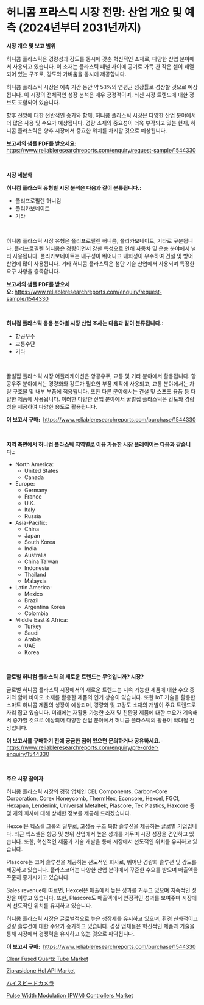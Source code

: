 <p><h1>허니콤 프라스틱 시장 전망: 산업 개요 및 예측 (2024년부터 2031년까지)</h1></p><p><strong>시장 개요 및 보고 범위</strong></p>
<p><p>허니콤 플라스틱은 경량성과 강도를 동시에 갖춘 혁신적인 소재로, 다양한 산업 분야에서 사용되고 있습니다. 이 소재는 플라스틱 패널 사이에 공기로 가득 찬 작은 셀이 배열되어 있는 구조로, 강도와 가벼움을 동시에 제공합니다.</p><p>허니콤 플라스틱 시장은 예측 기간 동안 약 5.1%의 연평균 성장률로 성장할 것으로 예상됩니다. 이 시장의 전체적인 성장 분석은 매우 긍정적이며, 최신 시장 트렌드에 대한 정보도 포함되어 있습니다.</p><p>향후 전망에 대한 전반적인 증가와 함께, 허니콤 플라스틱 시장은 다양한 산업 분야에서 더 많은 사용 및 수요가 예상됩니다. 경량 소재의 중요성이 더욱 부각되고 있는 현재, 허니콤 플라스틱은 향후 시장에서 중요한 위치를 차지할 것으로 예상됩니다.</p></p>
<p><strong>보고서의 샘플 PDF를 받으세요:</strong> <a href="https://www.reliableresearchreports.com/enquiry/request-sample/1544330">https://www.reliableresearchreports.com/enquiry/request-sample/1544330</a></p>
<p>&nbsp;</p>
<p><strong>시장 세분화</strong></p>
<p><strong>허니컴 플라스틱 유형별 시장 분석은 다음과 같이 분류됩니다.:</strong></p>
<p><ul><li>폴리프로필렌 허니컴</li><li>폴리카보네이트</li><li>기타</li></ul></p>
<p>&nbsp;</p>
<p><p>허니콤 플라스틱 시장 유형은 폴리프로필렌 허니콤, 폴리카보네이트, 기타로 구분됩니다. 폴리프로필렌 허니콤은 경량이면서 강한 특성으로 인해 자동차 및 운송 분야에서 널리 사용됩니다. 폴리카보네이트는 내구성이 뛰어나고 내화성이 우수하여 건설 및 방어 산업에 많이 사용됩니다. 기타 허니콤 플라스틱은 첨단 기술 산업에서 사용되며 특정한 요구 사항을 충족합니다.</p></p>
<p><strong>보고서의 샘플 PDF를 받으세요:</strong>&nbsp;<a href="https://www.reliableresearchreports.com/enquiry/request-sample/1544330">https://www.reliableresearchreports.com/enquiry/request-sample/1544330</a></p>
<p>&nbsp;</p>
<p><strong> 허니컴 플라스틱 응용 분야별 시장 산업 조사는 다음과 같이 분류됩니다.:</strong></p>
<p><ul><li>항공우주</li><li>교통수단</li><li>기타</li></ul></p>
<p>&nbsp;</p>
<p><p>꿀벌집 플라스틱 시장 어플리케이션은 항공우주, 교통 및 기타 분야에서 활용됩니다. 항공우주 분야에서는 경량화와 강도가 필요한 부품 제작에 사용되고, 교통 분야에서는 차량 구조물 및 내부 부품에 적용됩니다. 또한 다른 분야에서는 건설 및 스포츠 용품 등 다양한 제품에 사용됩니다. 이러한 다양한 산업 분야에서 꿀벌집 플라스틱은 강도와 경량성을 제공하여 다양한 용도로 활용됩니다.</p></p>
<p><strong>이 보고서 구매:</strong>&nbsp; <a href="https://www.reliableresearchreports.com/purchase/1544330">https://www.reliableresearchreports.com/purchase/1544330</a></p>
<p>&nbsp;</p>
<p><strong>지역 측면에서 허니컴 플라스틱 지역별로 이용 가능한 시장 플레이어는 다음과 같습니다.:</strong></p>
<p><ul>
    <li>
        North America:
        <ul>
            <li>United States</li>
            <li>Canada</li>
        </ul>
    </li>
    <li>
        Europe:
        <ul>
            <li>Germany</li>
            <li>France</li>
            <li>U.K.</li>
            <li>Italy</li>
            <li>Russia</li>
        </ul>
    </li>
    <li>
        Asia-Pacific:
        <ul>
            <li>China</li>
            <li>Japan</li>
            <li>South Korea</li>
            <li>India</li>
            <li>Australia</li>
            <li>China Taiwan</li>
            <li>Indonesia</li>
            <li>Thailand</li>
            <li>Malaysia</li>
        </ul>
    </li>
    <li>
        Latin America:
        <ul>
            <li>Mexico</li>
            <li>Brazil</li>
            <li>Argentina Korea</li>
            <li>Colombia</li>
        </ul>
    </li>
    <li>
        Middle East & Africa:
        <ul>
            <li>Turkey</li>
            <li>Saudi</li>
            <li>Arabia</li>
            <li>UAE</li>
            <li>Korea</li>
        </ul>
    </li>
    </ul></p>
<p>&nbsp;</p>
<p><strong>글로벌 허니컴 플라스틱 의 새로운 트렌드는 무엇입니까? 시장?</strong></p>
<p><p>글로벌 허니콤 플라스틱 시장에서의 새로운 트렌드는 지속 가능한 제품에 대한 수요 증가와 함께 바이오 소재를 활용한 제품의 인기 상승이 있습니다. 또한 IoT 기술을 활용한 스마트 허니콤 제품의 성장이 예상되며, 경량화 및 고강도 소재의 개발이 주요 트렌드로 자리 잡고 있습니다. 미래에는 재활용 가능한 소재 및 친환경 제품에 대한 수요가 계속해서 증가할 것으로 예상되어 다양한 산업 분야에서 허니콤 플라스틱의 활용이 확대될 전망입니다.</p></p>
<p><strong>이 보고서를 구매하기 전에 궁금한 점이 있으면 문의하거나 공유하세요.</strong>- <a href="https://www.reliableresearchreports.com/enquiry/pre-order-enquiry/1544330">https://www.reliableresearchreports.com/enquiry/pre-order-enquiry/1544330</a></p>
<p>&nbsp;</p>
<p><strong>주요 시장 참여자</strong></p>
<p><p>허니콤 플라스틱 시장의 경쟁 업체인 CEL Components, Carbon-Core Corporation, Corex Honeycomb, ThermHex, Econcore, Hexcel, FGCI, Hexapan, Lenderink, Universal Metaltek, Plascore, Tex Plastics, Haxcore 중 몇 개의 회사에 대해 상세한 정보를 제공해 드리겠습니다.</p><p>Hexcel은 헥스셀 그룹의 일부로, 고성능 구조 복합 솔루션을 제공하는 글로벌 기업입니다. 최근 헥스셀은 항공 및 방위 산업에서 높은 성과를 거두며 시장 성장을 견인하고 있습니다. 또한, 혁신적인 제품과 기술 개발을 통해 시장에서 선도적인 위치를 유지하고 있습니다.</p><p>Plascore는 코어 솔루션을 제공하는 선도적인 회사로, 뛰어난 경량화 솔루션 및 강도를 제공하고 있습니다. 플라스코어는 다양한 산업 분야에서 꾸준한 수요를 받으며 매출액을 꾸준히 증가시키고 있습니다.</p><p>Sales revenue에 따르면, Hexcel은 매출에서 높은 성과를 거두고 있으며 지속적인 성장을 이루고 있습니다. 또한, Plascore도 매출액에서 안정적인 성과를 보여주며 시장에서 선도적인 위치를 유지하고 있습니다.</p><p>허니콤 플라스틱 시장은 글로벌적으로 높은 성장세를 유지하고 있으며, 환경 친화적이고 경량 솔루션에 대한 수요가 증가하고 있습니다. 경쟁 업체들은 혁신적인 제품과 기술을 통해 시장에서 경쟁력을 유지하고 있는 것으로 파악됩니다.</p></p>
<p><strong>이 보고서 구매:</strong>&nbsp;&nbsp;<a href="https://www.reliableresearchreports.com/purchase/1544330">https://www.reliableresearchreports.com/purchase/1544330</a></p>
<p><p><a href="https://www.linkedin.com/pulse/clear-fused-quartz-tube-market-size-reflecting-forecast-till-ewwzc?trackingId=a98pv3MmifVv5R%2B0BDpMzQ%3D%3D">Clear Fused Quartz Tube Market</a></p><p><a href="https://www.linkedin.com/pulse/global-ziprasidone-hcl-api-market-types-applications-major-7bifc?trackingId=1qqFVTlGLhI1oOpmi6pjTg%3D%3D">Ziprasidone Hcl API Market</a></p><p><a href="https://github.com/xemfu2379520/Market-Research-Report-List-1/blob/main/174806014366.md">ハイスピードカメラ</a></p><p><a href="https://github.com/ChiragRP21/Market-Research-Report-List-4/blob/main/pulse-width-modulation-pwm-controllers-market.md">Pulse Width Modulation (PWM) Controllers Market</a></p></p>

